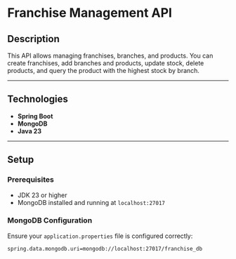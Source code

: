 # Franchise Management API

## Description

This API allows managing franchises, branches, and products. You can create franchises, add branches and products, update stock, delete products, and query the product with the highest stock by branch.

---

## Technologies

- **Spring Boot**
- **MongoDB**
- **Java 23**

---

## Setup

### Prerequisites

- JDK 23 or higher
- MongoDB installed and running at `localhost:27017`

### MongoDB Configuration

Ensure your `application.properties` file is configured correctly:

```properties
spring.data.mongodb.uri=mongodb://localhost:27017/franchise_db
